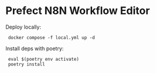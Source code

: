 # Prefect N8N Workflow Editor

Deploy locally:

```
 docker compose -f local.yml up -d
```

Install deps with poetry:
```
 eval $(poetry env activate)
 poetry install
```